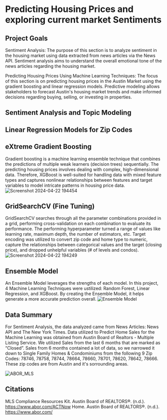 # Predicting Housing Prices and exploring current market Sentiments

## Project Goals
Sentiment Analysis: 
The purpose of this section is to analyze sentiment in the housing market using data extracted from news articles via the News API.
Sentiment analysis aims to understand the overall emotional tone of the news articles regarding the housing market.

Predicting Housing Prices Using Machine Learning Techniques:
The focus of this section is on predicting housing prices in the Austin Market using the gradient boosting and linear regression models.
Predictive modeling allows stakeholders to forecast Austin's housing market trends and make informed decisions regarding buying, selling, or investing in properties.

## Sentiment Analysis and Topic Modeling

## Linear Regression Models for Zip Codes


## eXtreme Gradient Boosting
Gradient boosting is a machine learning ensemble technique that combines the predictions of multiple weak learners (decision trees) sequentially.
The predicting housing prices involves dealing with complex, high-dimensional data. Therefore, XGBoost is well-suited for handling data with mixed feature types and
captures nonlinear relationships between features and target variables to model intricate patterns in housing price data.
![Screenshot 2024-04-22 194454](https://github.com/SamuelSwafford/house-price-prediction-model/assets/52751074/93764c59-0705-47a5-b934-b45abe0f84ff)
## GridSearchCV (Fine Tuning)
GridSearchCV searches through all the parameter combinations provided in a grid, performing cross-validation on each combination to evaluate its performance.
The performing hyperparameter turned a range of values like learning rate, maximum depth, the number of estimators, etc.
Target encoding was utilized to convert zip code and home type to numeric, capture the relationships between categorical values and the target (closing price), and dropped unhelpful variables (# of levels and condos). 
![Screenshot 2024-04-22 194249](https://github.com/SamuelSwafford/house-price-prediction-model/assets/52751074/c21b81c2-d19d-4b70-9853-827408cdb652)
## Ensemble Model
An Ensemble Model leverages the strengths of each model. In this project, 4 Machine Learning Techniques were ustilized: Random Forest, Linear Regression, and XGBoost. By creating the Ensemble Model, it helps generate a more accurate prediction overall.
![Ensemble Model](https://github.com/SamuelSwafford/house-price-prediction-model/assets/52751074/9fae57c9-5b23-4589-9329-f3441e36251a)

## Data Summary 
For Sentiment Analysis, the data analyzed came from News Articles: News API and The New York Times.
Data utilized to Predict Home Sales for the Machine Learning was obtained from Austin Board of Realtors - Multiple Listing Service.
We utilized Sales from the last 6 months that are marked as “Closed”. Sales from 6 months contained a lot of data, so we narrowed it down to Single Family Homes & Condominiums
from the following 9 Zip Codes: 78746, 78758, 78744, 78664, 78660, 78701, 78620, 78642, 78666. These zip codes are from Austin and it's sorrounding areas.

![ABOR_MLS](https://github.com/SamuelSwafford/house-price-prediction-model/assets/52751074/f7928e2f-aac0-4512-b79a-ae2cd6e15d1c)
## Citations
MLS Compliance Resources Kit. Austin Board of REALTORS®. (n.d.). https://www.abor.com/ACTNow 
Home. Austin Board of REALTORS®. (n.d.). https://www.abor.com/ 

